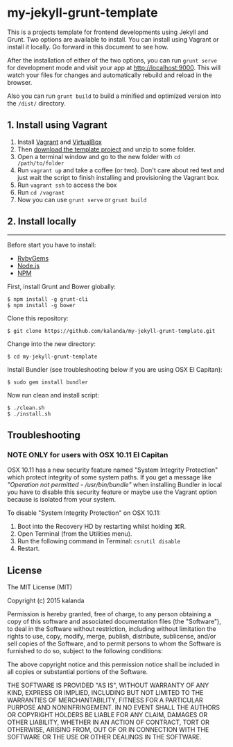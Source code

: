 # my-jekyll-grunt-template

This is a projects template for frontend developments using Jekyll and Grunt. Two options are available to install. You can install using Vagrant or install it locally. Go forward in this document to see how. 

After the installation of either of the two options, you can run `grunt serve` for development mode and visit your app at [http://localhost:9000](http://localhost:9000). This will watch your files for changes and automatically rebuild and reload in the browser.  

Also you can run `grunt build` to build a minified and optimized version into the `/dist/` directory.


## 1. Install using Vagrant

1. Install [Vagrant](https://www.vagrantup.com/downloads.html) and [VirtualBox](https://www.virtualbox.org/)
2. Then [download the template project](https://github.com/kalanda/my-jekyll-grunt-template/archive/master.zip) and unzip to some folder.
3. Open a terminal window and go to the new folder with `cd /path/to/folder`
4. Run `vagrant up` and take a coffee (or two). Don't care about red text and just wait the script to finish installing and provisioning the Vagrant box.
5. Run `vagrant ssh` to access the box 
6. Run `cd /vagrant`
6. Now you can use `grunt serve` or `grunt build`

## 2. Install locally

---

Before start you have to install:

* [RybyGems](https://rubygems.org/)
* [Node.js](http://nodejs.org/)
* [NPM](https://www.npmjs.com/)

First, install Grunt and Bower globally:

	$ npm install -g grunt-cli
	$ npm install -g bower

Clone this repository:

	$ git clone https://github.com/kalanda/my-jekyll-grunt-template.git

Change into the new directory:

	$ cd my-jekyll-grunt-template

Install Bundler (see troubleshooting below if you are using OSX El Capitan):

	$ sudo gem install bundler

Now run clean and install script:
	
	$ ./clean.sh
	$ ./install.sh
	
## Troubleshooting

### NOTE ONLY for users with OSX 10.11 El Capitan

OSX 10.11 has a new security feature named "System Integrity Protection" which protect integrity of some system paths. If you get a message like *"Operation not permitted - /usr/bin/bundle"* when installing Bundler in local you have to disable this security feature or maybe use the Vagrant option because is isolated from your system.

To disable "System Integrity Protection" on OSX 10.11:

  1. Boot into the Recovery HD by restarting whilst holding ⌘R.
  2. Open Terminal (from the Utilities menu).
  3. Run the following command in Terminal: `csrutil disable`
  4. Restart.

## License

The MIT License (MIT)

Copyright (c) 2015 kalanda

Permission is hereby granted, free of charge, to any person obtaining a copy
of this software and associated documentation files (the "Software"), to deal
in the Software without restriction, including without limitation the rights
to use, copy, modify, merge, publish, distribute, sublicense, and/or sell
copies of the Software, and to permit persons to whom the Software is
furnished to do so, subject to the following conditions:

The above copyright notice and this permission notice shall be included in all
copies or substantial portions of the Software.

THE SOFTWARE IS PROVIDED "AS IS", WITHOUT WARRANTY OF ANY KIND, EXPRESS OR
IMPLIED, INCLUDING BUT NOT LIMITED TO THE WARRANTIES OF MERCHANTABILITY,
FITNESS FOR A PARTICULAR PURPOSE AND NONINFRINGEMENT. IN NO EVENT SHALL THE
AUTHORS OR COPYRIGHT HOLDERS BE LIABLE FOR ANY CLAIM, DAMAGES OR OTHER
LIABILITY, WHETHER IN AN ACTION OF CONTRACT, TORT OR OTHERWISE, ARISING FROM,
OUT OF OR IN CONNECTION WITH THE SOFTWARE OR THE USE OR OTHER DEALINGS IN THE
SOFTWARE.
